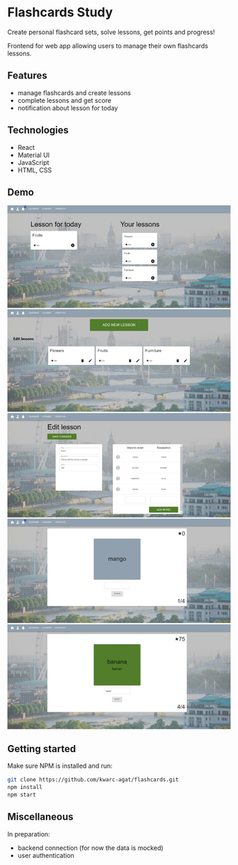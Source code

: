 # Flashcards Study

Create personal flashcard sets, solve lessons, get points and progress!

Frontend for web app allowing users to manage their own flashcards lessons. 

## Features

- manage flashcards and create lessons
- complete lessons and get score
- notification about lesson for today

## Technologies

- React
- Material UI
- JavaScript
- HTML, CSS

## Demo

![](https://github.com/kwarc-agat/flashcards/blob/master/demo_images/dashboard.jpg)
![](https://github.com/kwarc-agat/flashcards/blob/master/demo_images/lessons.jpg)
![](https://github.com/kwarc-agat/flashcards/blob/master/demo_images/edit_lesson.jpg)
![](https://github.com/kwarc-agat/flashcards/blob/master/demo_images/start_lesson.jpg)
![](https://github.com/kwarc-agat/flashcards/blob/master/demo_images/finish_lesson.jpg)

## Getting started

Make sure NPM is installed and run:

```sh
git clone https://github.com/kwarc-agat/flashcards.git
npm install
npm start
```

## Miscellaneous

In preparation:
- backend connection (for now the data is mocked)
- user authentication
